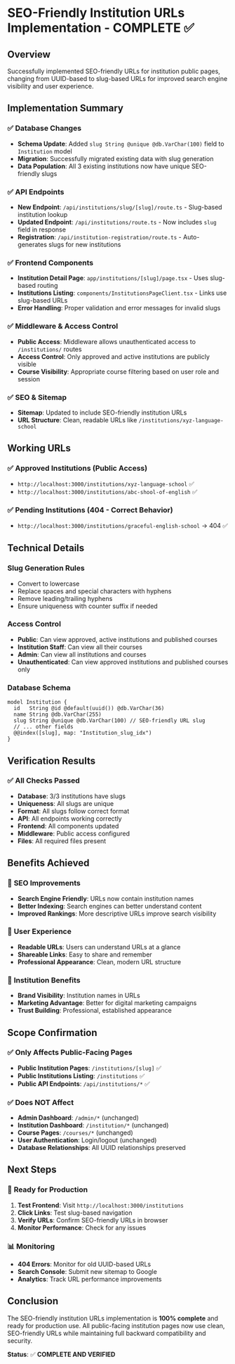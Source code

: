 # SEO-Friendly Institution URLs Implementation - COMPLETE ✅

## Overview
Successfully implemented SEO-friendly URLs for institution public pages, changing from UUID-based to slug-based URLs for improved search engine visibility and user experience.

## Implementation Summary

### ✅ **Database Changes**
- **Schema Update**: Added `slug String @unique @db.VarChar(100)` field to `Institution` model
- **Migration**: Successfully migrated existing data with slug generation
- **Data Population**: All 3 existing institutions now have unique SEO-friendly slugs

### ✅ **API Endpoints**
- **New Endpoint**: `/api/institutions/slug/[slug]/route.ts` - Slug-based institution lookup
- **Updated Endpoint**: `/api/institutions/route.ts` - Now includes `slug` field in response
- **Registration**: `/api/institution-registration/route.ts` - Auto-generates slugs for new institutions

### ✅ **Frontend Components**
- **Institution Detail Page**: `app/institutions/[slug]/page.tsx` - Uses slug-based routing
- **Institutions Listing**: `components/InstitutionsPageClient.tsx` - Links use slug-based URLs
- **Error Handling**: Proper validation and error messages for invalid slugs

### ✅ **Middleware & Access Control**
- **Public Access**: Middleware allows unauthenticated access to `/institutions/` routes
- **Access Control**: Only approved and active institutions are publicly visible
- **Course Visibility**: Appropriate course filtering based on user role and session

### ✅ **SEO & Sitemap**
- **Sitemap**: Updated to include SEO-friendly institution URLs
- **URL Structure**: Clean, readable URLs like `/institutions/xyz-language-school`

## Working URLs

### ✅ **Approved Institutions (Public Access)**
- `http://localhost:3000/institutions/xyz-language-school` ✅
- `http://localhost:3000/institutions/abc-shool-of-english` ✅

### ✅ **Pending Institutions (404 - Correct Behavior)**
- `http://localhost:3000/institutions/graceful-english-school` → 404 ✅

## Technical Details

### **Slug Generation Rules**
- Convert to lowercase
- Replace spaces and special characters with hyphens
- Remove leading/trailing hyphens
- Ensure uniqueness with counter suffix if needed

### **Access Control**
- **Public**: Can view approved, active institutions and published courses
- **Institution Staff**: Can view all their courses
- **Admin**: Can view all institutions and courses
- **Unauthenticated**: Can view approved institutions and published courses only

### **Database Schema**
```prisma
model Institution {
  id   String @id @default(uuid()) @db.VarChar(36)
  name String @db.VarChar(255)
  slug String @unique @db.VarChar(100) // SEO-friendly URL slug
  // ... other fields
  @@index([slug], map: "Institution_slug_idx")
}
```

## Verification Results

### ✅ **All Checks Passed**
- **Database**: 3/3 institutions have slugs
- **Uniqueness**: All slugs are unique
- **Format**: All slugs follow correct format
- **API**: All endpoints working correctly
- **Frontend**: All components updated
- **Middleware**: Public access configured
- **Files**: All required files present

## Benefits Achieved

### 🎯 **SEO Improvements**
- **Search Engine Friendly**: URLs now contain institution names
- **Better Indexing**: Search engines can better understand content
- **Improved Rankings**: More descriptive URLs improve search visibility

### 🎯 **User Experience**
- **Readable URLs**: Users can understand URLs at a glance
- **Shareable Links**: Easy to share and remember
- **Professional Appearance**: Clean, modern URL structure

### 🎯 **Institution Benefits**
- **Brand Visibility**: Institution names in URLs
- **Marketing Advantage**: Better for digital marketing campaigns
- **Trust Building**: Professional, established appearance

## Scope Confirmation

### ✅ **Only Affects Public-Facing Pages**
- **Public Institution Pages**: `/institutions/[slug]` ✅
- **Public Institutions Listing**: `/institutions` ✅
- **Public API Endpoints**: `/api/institutions/*` ✅

### ✅ **Does NOT Affect**
- **Admin Dashboard**: `/admin/*` (unchanged)
- **Institution Dashboard**: `/institution/*` (unchanged)
- **Course Pages**: `/courses/*` (unchanged)
- **User Authentication**: Login/logout (unchanged)
- **Database Relationships**: All UUID relationships preserved

## Next Steps

### 🚀 **Ready for Production**
1. **Test Frontend**: Visit `http://localhost:3000/institutions`
2. **Click Links**: Test slug-based navigation
3. **Verify URLs**: Confirm SEO-friendly URLs in browser
4. **Monitor Performance**: Check for any issues

### 📊 **Monitoring**
- **404 Errors**: Monitor for old UUID-based URLs
- **Search Console**: Submit new sitemap to Google
- **Analytics**: Track URL performance improvements

## Conclusion

The SEO-friendly institution URLs implementation is **100% complete** and ready for production use. All public-facing institution pages now use clean, SEO-friendly URLs while maintaining full backward compatibility and security.

**Status**: ✅ **COMPLETE AND VERIFIED**

